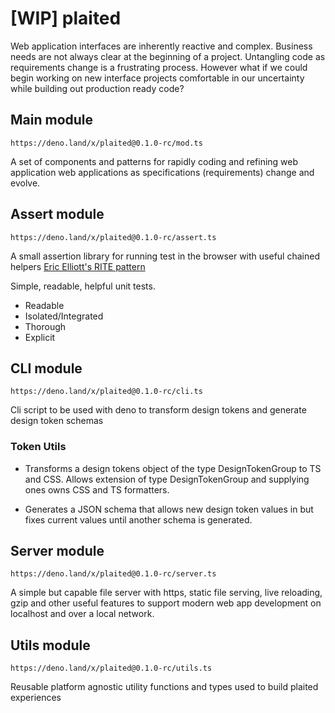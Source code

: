 # [WIP] plaited

Web application interfaces are inherently reactive and complex. Business needs
are not always clear at the beginning of a project. Untangling code as
requirements change is a frustrating process. However what if we could begin
working on new interface projects comfortable in our uncertainty while building
out production ready code?

## Main module

`https://deno.land/x/plaited@0.1.0-rc/mod.ts`

A set of components and patterns for rapidly coding and refining web application
web applications as specifications (requirements) change and evolve.

## Assert module

`https://deno.land/x/plaited@0.1.0-rc/assert.ts`

A small assertion library for running test in the browser with useful chained
helpers
[Eric Elliott's RITE pattern](https://medium.com/javascript-scene/what-every-unit-test-needs-f6cd34d9836d)

Simple, readable, helpful unit tests.

- Readable
- Isolated/Integrated
- Thorough
- Explicit

## CLI module

`https://deno.land/x/plaited@0.1.0-rc/cli.ts`

Cli script to be used with deno to transform design tokens and generate design
token schemas

### Token Utils

- Transforms a design tokens object of the type DesignTokenGroup to TS and CSS.
  Allows extension of type DesignTokenGroup and supplying ones owns CSS and TS
  formatters.

- Generates a JSON schema that allows new design token values in but fixes
  current values until another schema is generated.

## Server module

`https://deno.land/x/plaited@0.1.0-rc/server.ts`

A simple but capable file server with https, static file serving, live
reloading, gzip and other useful features to support modern web app development
on localhost and over a local network.

## Utils module

`https://deno.land/x/plaited@0.1.0-rc/utils.ts`

Reusable platform agnostic utility functions and types used to build plaited
experiences
